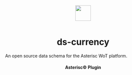 <div align="center">
  <a href="https://asterisc.io" target="_blank" >
    <img height="50" src="src/assets/icon.svg" style="margin: 12px 0px">
  </a>

  <h1>ds-currency</h1>
</div>

An open source data schema for the Asterisc WoT platform.

<div align="center">
  <h4>Asterisc© Plugin</h4>
</div>
